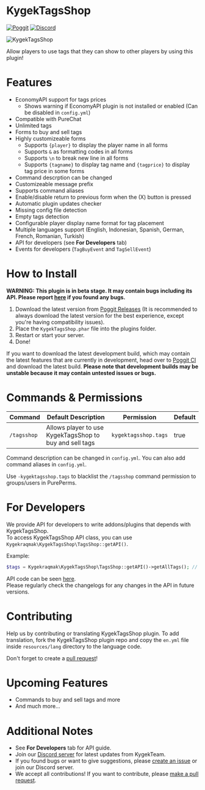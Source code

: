 # KygekTagsShop

[![Poggit](https://poggit.pmmp.io/shield.dl.total/KygekTagsShop)](https://poggit.pmmp.io/p/KygekTagsShop)
[![Discord](https://img.shields.io/discord/735439472992321587.svg?label=&logo=discord&logoColor=ffffff&color=7389D8&labelColor=6A7EC2)](https://discord.gg/CXtqUZv)

![KygekTagsShop](https://github.com/KygekTeam/KygekTagsShop/blob/master/images/KygekTagsShop.png?raw=true)

Allow players to use tags that they can show to other players by using this plugin! 

# Features

- EconomyAPI support for tags prices
    - Shows warning if EconomyAPI plugin is not installed or enabled (Can be disabled in `config.yml`)
- Compatible with PureChat
- Unlimited tags
- Forms to buy and sell tags
- Highly customizeable forms
    - Supports `{player}` to display the player name in all forms
    - Supports `&` as formatting codes in all forms
    - Supports `\n` to break new line in all forms
    - Supports `{tagname}` to display tag name and `{tagprice}` to display tag price in some forms
- Command descrption can be changed
- Customizeable message prefix
- Supports command aliases
- Enable/disable return to previous form when the (X) button is pressed
- Automatic plugin updates checker
- Missing config file detection
- Empty tags detection
- Configurable player display name format for tag placement
- Multiple languages support (English, Indonesian, Spanish, German, French, Romanian, Turkish)
- API for developers (see **For Developers** tab)
- Events for developers (`TagBuyEvent` and `TagSellEvent`)

# How to Install

**WARNING: This plugin is in beta stage. It may contain bugs including its API.
Please report [here](https://github.com/KygekTeam/KygekTagsShop/issues) if you found any bugs.**

1. Download the latest version from [Poggit Releases](https://poggit.pmmp.io/p/KygekTagsShop) (It is recommended to always download the latest version for the best experience, except you're having compatibility issues).
2. Place the `KygekTagsShop.phar` file into the plugins folder.
3. Restart or start your server.
4. Done!

If you want to download the latest development build, which may contain the latest features that are currently in development, head over to [Poggit CI](https://poggit.pmmp.io/ci/KygekTeam/KygekTagsShop/~) and download the latest build. **Please note that development builds may be unstable because it may contain untested issues or bugs.**

# Commands & Permissions

| Command | Default Description | Permission | Default |
| --- | --- | --- | --- |
| `/tagsshop` | Allows player to use KygekTagsShop to buy and sell tags | `kygektagsshop.tags` | true |

Command description can be changed in `config.yml`. You can also add command aliases in `config.yml`.

Use `-kygektagsshop.tags` to blacklist the `/tagsshop` command permission to groups/users in PurePerms.

# For Developers

We provide API for developers to write addons/plugins that depends with KygekTagsShop.\
To access KygekTagsShop API class, you can use `Kygekraqmak\KygekTagsShop\TagsShop::getAPI()`.

Example:
```php
$tags = Kygekraqmak\KygekTagsShop\TagsShop::getAPI()->getAllTags(); // Get all tags from KygekTagsShop
```

API code can be seen [here](https://github.com/KygekTeam/KygekTagsShop/blob/master/src/Kygekraqmak/KygekTagsShop/TagsActions.php).\
Please regularly check the changelogs for any changes in the API in future versions.

# Contributing

Help us by contributing or translating KygekTagsShop plugin. To add translation, fork the KygekTagsShop plugin repo and copy the `en.yml` file inside `resources/lang` directory to the language code.

Don't forget to create a [pull request](https://github.com/KygekTeam/KygekTagsShop/pulls)!

# Upcoming Features

- Commands to buy and sell tags and more
- And much more...

# Additional Notes

- See **For Developers** tab for API guide.
- Join our [Discord server](https://discord.gg/CXtqUZv) for latest updates from KygekTeam.
- If you found bugs or want to give suggestions, please [create an issue](https://github.com/KygekTeam/KygekTagsShop/issues) or join our Discord server.
- We accept all contributions! If you want to contribute, please [make a pull request](https://github.com/KygekTeam/KygekTagsShop/pulls).

<!-- Icons made by <a href="https://www.flaticon.com/authors/kirill-kazachek" title="Kirill Kazachek">Kirill Kazachek</a> from <a href="https://www.flaticon.com/" title="Flaticon"> www.flaticon.com</a> -->
